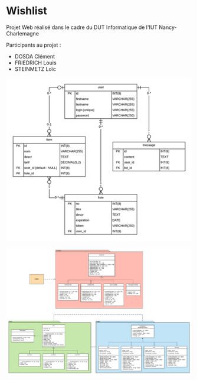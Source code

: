 # Wishlist

Projet Web réalisé dans le cadre du DUT Informatique de l'IUT Nancy-Charlemagne

Participants au projet :
- DOSDA Clément
- FRIEDRICH Louis
- STEINMETZ Loïc


![erd](readme_img/erd.png)

![classes](readme_img/classes.png)
